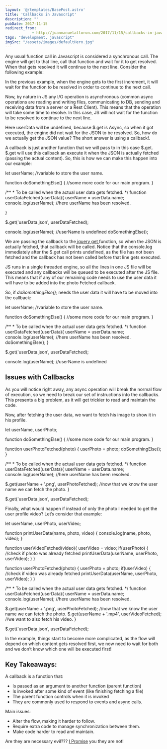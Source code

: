 ```yaml
---
layout: '@/templates/BasePost.astro'
title: 'Callbacks in Javascript'
description: ""
pubDate: 2017-11-15
redirect_from: 
            - http://juanmanuelalloron.com/2017/11/15/callbacks-in-javascript/
tags: "development, javascript"
imgSrc: "/assets/images/defaultHero.jpg"
---
```

Any usual function call in Javascript is considered a synchronous call. The engine will get to that line, call that function and wait for it to get resolved. When that gets resolved it will continue to the next line. Consider the following example:

In the previous example, when the engine gets to the first increment, it will wait for the function to be resolved in order to continue to the next call.

Now, by nature in JS any I/O operation is asynchronous (common async operations are reading and writing files, communicating to DB, sending and receiving data from a server or a Rest Client). This means that the operation will take some time to resolve. In this case, JS will not wait for the function to be resolved to continue to the next line.

Here userData will be undefined, because \$.get is Async, so when it got executed, the engine did not wait for the JSON to be resolved. So, how do we actually get the JSON value? The short answer is using a callback!.

A callback is just another function that we will pass to in this case $.get. $.get will use this callback an execute it when the JSON is actually fetched (passing the actual content). So, this is how we can make this happen into our example:

let userName; //variable to store the user name.

function doSomethingElse() { //some more code for our main program. }

/\*\* \* To be called when the actual user data gets fetched. \*/ function userDataFetched(userData){ userName = userData.name; console.log(userName); //here userName has been resolved.

}

\$.get('userData.json', userDataFetched);

console.log(userName); //userName is undefined doSomethingElse();

We are passing the callback to the[ jquery get ](https://api.jquery.com/jquery.get/)function, so when the JSON is actually fetched, that callback will be called. Notice that the console.log immediately after the \$.get call prints undefined, as the file has not been fetched and the callback has not been called before that line gets executed.

JS runs in a single threaded engine, so all the lines in one JS file will be executed and any callbacks will be queued to be executed after the JS file. This means that if any of our remaining code needs to use the user data it will have to be added into the photo Fetched callback.

So, if _doSomethingElse();_ needs the user data it will have to be moved into the callback:

let userName; //variable to store the user name.

function doSomethingElse() { //some more code for our main program. }

/\*\* \* To be called when the actual user data gets fetched. \*/ function userDataFetched(userData){ userName = userData.name; console.log(userName); //here userName has been resolved. doSomethingElse(); }

\$.get('userData.json', userDataFetched);

console.log(userName); //userName is undefined

## Issues with Callbacks

As you will notice right away, any async operation will break the normal flow of execution, so we need to break our set of instructions into the callbacks. This presents a big problem, as it will get trickier to read and maintain the code.

Now, after fetching the user data, we want to fetch his image to show it in his profile.

let userName, userPhoto;

function doSomethingElse() { //some more code for our main program. }

function userPhotoFetched(photo) { userPhoto = photo; doSomethingElse(); }

/\*\* \* To be called when the actual user data gets fetched. \*/ function userDataFetched(userData){ userName = userData.name; console.log(userName); //here userName has been resolved.

\$.get(userName + '.png', userPhotoFetched); //now that we know the user name we can fetch the photo. }

\$.get('userData.json', userDataFetched);

Finally, what would happen if instead of only the photo I needed to get the user profile video? Let’s consider that example:

let userName, userPhoto, userVideo;

function printUserData(name, photo, video) { console.log(name, photo, video); }

function userVideoFetched(video){ userVideo = video; if(userPhoto) { //check if photo was already fetched printUserData(userName, userPhoto, userVideo); } }

function userPhotoFetched(photo) { userPhoto = photo; if(userVideo) { //check if video was already fetched printUserData(userName, userPhoto, userVideo); } }

/\*\* \* To be called when the actual user data gets fetched. \*/ function userDataFetched(userData){ userName = userData.name; console.log(userName); //here userName has been resolved.

$.get(userName + '.png', userPhotoFetched); //now that we know the user name we can fetch the photo. $.get(userName + '.mp4', userVideoFetched); //we want to also fetch his video. }

\$.get('userData.json', userDataFetched);

In the example, things start to become more complicated, as the flow will depend on which content gets resolved first, we now need to wait for both and we don’t know which one will be executed first!

## Key Takeaways:

A callback is a function that:

- Is passed as an argument to another function (parent function)
- Is invoked after some kind of event (like finishing fetching a file)
- The parent function controls when it is invoked
- They are commonly used to respond to events and async calls.

Main issues:

- Alter the flow, making it harder to follow.
- Require extra code to manage synchronization between them.
- Make code harder to read and maintain.

Are they are necessary evil??? [I Promise](https://juanmanuelalloron.wordpress.com/2017/11/15/javascript-as-promised/) you they are not!
